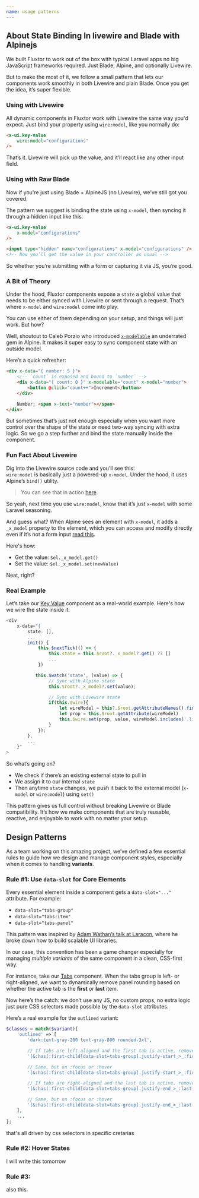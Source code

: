 ```yaml
---
name: usage patterns
---
```


## About State Binding In livewire and Blade with Alpinejs

We built Fluxtor to work out of the box with typical Laravel apps no big JavaScript frameworks required. Just Blade, Alpine, and optionally Livewire.

But to make the most of it, we follow a small pattern that lets our components work smoothly in both Livewire and plain Blade. Once you get the idea, it’s super flexible.



### Using with Livewire

All dynamic components in Fluxtor work with Livewire the same way you'd expect. Just bind your property using `wire:model`, like you normally do:

```html
<x-ui.key-value 
    wire:model="configurations" 
/>
```

That’s it. Livewire will pick up the value, and it’ll react like any other input field.



### Using with Raw Blade

Now if you're just using Blade + AlpineJS (no Livewire), we’ve still got you covered.

The pattern we suggest is binding the state using `x-model`, then syncing it through a hidden input like this:

```html
<x-ui.key-value 
    x-model="configurations" 
/>

<input type="hidden" name="configurations" x-model="configurations" />
<!-- Now you’ll get the value in your controller as usual -->
```

So whether you’re submitting with a form or capturing it via JS, you’re good.



### A Bit of Theory

Under the hood, Fluxtor components expose a `state` a global value that needs to be either synced with Livewire or sent through a request. That’s where `x-model` and `wire:model` come into play.

You can use either of them depending on your setup, and things will just work. But how?

Well, shoutout to Caleb Porzio who introduced [`x-modelable`](https://alpinejs.dev/directives/modelable) an underrated gem in Alpine. It makes it super easy to sync component state with an outside model.

Here’s a quick refresher:

```html
<div x-data="{ number: 5 }">
    <!-- `count` is exposed and bound to `number` -->
    <div x-data="{ count: 0 }" x-modelable="count" x-model="number">
        <button @click="count++">Increment</button>
    </div>

    Number: <span x-text="number"></span>
</div>
```

But sometimes that’s just not enough especially when you want more control over the shape of the state or need two-way syncing with extra logic. So we go a step further and bind the state manually inside the component.



### Fun Fact About Livewire

Dig into the Livewire source code and you’ll see this:  
`wire:model` is basically just a powered-up `x-model`. Under the hood, it uses Alpine’s `bind()` utility.

> You can see that in action [here](https://github.com/livewire/livewire/blob/main/js/directives/wire-model.js#L54).

So yeah, next time you use `wire:model`, know that it’s just `x-model` with some Laravel seasoning.

And guess what? When Alpine sees an element with `x-model`, it adds a `_x_model` property to the element, which you can access and modify directly even if it’s not a form input [read this](https://alpinejs.dev/directives/model#programmatic%20access).

Here's how:

- Get the value: `$el._x_model.get()`
- Set the value: `$el._x_model.set(newValue)`

Neat, right?



### Real Example

Let’s take our [Key Value](/docs/key-value) component as a real-world example. Here's how we wire the state inside it:

```js
<div
    x-data="{
        state: [],
        ...
        init() {
            this.$nextTick(() => {
                this.state = this.$root?._x_model?.get() ?? []
                ...
            })

           this.$watch('state', (value) => {
                // Sync with Alpine state
                this.$root?._x_model?.set(value);

                // Sync with Livewire state
                if(this.$wire){
                    let wireModel = this?.$root.getAttributeNames().find(n => n.startsWith('wire:model'))
                    let prop = this.$root.getAttribute(wireModel)
                    this.$wire.set(prop, value, wireModel.includes('.live'));
                }
            });
        },
        ...
    }"
>
```

So what’s going on?

- We check if there’s an existing external state to pull in
- We assign it to our internal `state`
- Then anytime `state` changes, we push it back to the external model (`x-model` or `wire:model`) using `set()`

This pattern gives us full control without breaking Livewire or Blade compatibility. It’s how we make components that are truly reusable, reactive, and enjoyable to work with no matter your setup.

## Design Patterns

As a team working on this amazing project, we’ve defined a few essential rules to guide how we design and manage component styles, especially when it comes to handling **variants**.

### Rule #1: Use `data-slot` for Core Elements

Every essential element inside a component gets a `data-slot="..."` attribute. For example:

* `data-slot="tabs-group"`
* `data-slot="tabs-item"`
* `data-slot="tabs-panel"`

This pattern was inspired by [Adam Wathan’s talk at Laracon](https://www.youtube.com/watch?v=MrzrSFbxW7M), where he broke down how to build scalable UI libraries.

In our case, this convention has been a game changer especially for managing *multiple variants* of the same component in a clean, CSS-first way.

For instance, take our [Tabs](/docs/tabs) component. When the tabs group is left- or right-aligned, we want to dynamically remove panel rounding based on whether the active tab is the **first** or **last** item.

Now here’s the catch: we don’t use any JS, no custom props, no extra logic just pure CSS selectors made possible by the `data-slot` attributes.

Here’s a real example for the `outlined` variant:

```php
$classes = match($variant){
    'outlined' => [
        'dark:text-gray-200 text-gray-800 rounded-3xl',

        // If tabs are left-aligned and the first tab is active, remove top-left rounding from the panels
        '[&:has(:first-child[data-slot=tabs-group].justify-start_>_:first-child[data-active=true])_[data-slot=tabs-panel]]:rounded-tl-none',

        // Same, but on :focus or :hover
        '[&:has(:first-child[data-slot=tabs-group].justify-start_>_:first-child:is(:focus,:hover))_[data-slot=tabs-panel]]:rounded-tl-none',

        // If tabs are right-aligned and the last tab is active, remove top-right rounding from the panels
        '[&:has(:first-child[data-slot=tabs-group].justify-end_>_:last-child[data-active=true])_[data-slot=tabs-panel]]:rounded-tr-none',

        // Same, but on :focus or :hover
        '[&:has(:first-child[data-slot=tabs-group].justify-end_>_:last-child:is(:focus,:hover))_[data-slot=tabs-panel]]:rounded-tr-none',
    ],
    ...
};
```

that's all driven by css selectors in specific cretarias 

### Rule #2: Hover States

<!-- @todo -->
I will write this tomorrow

### Rule #3:
 <!--@todo  -->
also this.
